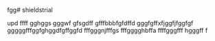 fgg# shieldstrial

upd
ffff
gghggs
gggwf
gfsgdff
gfffbbbfgfdffd
gggfgffхfjggfjfggfgf
gggggfffggfghggdfgffggfd
fffgggnjfffgs
fffgggghbffa
ffffgggfff
hgggff
f

